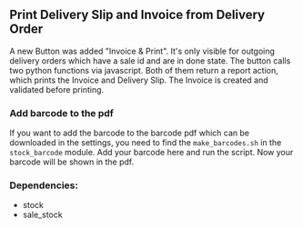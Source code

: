 ## Print Delivery Slip and Invoice from Delivery Order

A new Button was added "Invoice & Print". It's only visible for outgoing delivery orders which have a sale id and are in done state. The button calls two python functions via javascript. Both of them return a report action, which prints the Invoice and Delivery Slip. The Invoice is created and validated before printing.

### Add barcode to the pdf

If you want to add the barcode to the barcode pdf which can be downloaded in the settings, you need to find the `make_barcodes.sh` in the `stock_barcode` module. Add your barcode here and run the script. Now your barcode will be shown in the pdf.

### Dependencies:
 - stock
 - sale_stock
